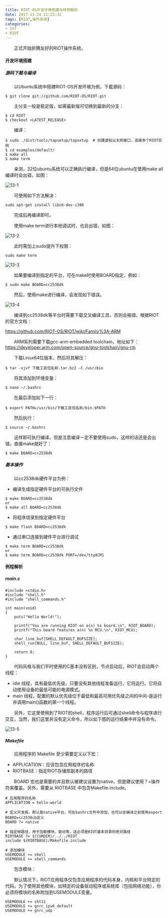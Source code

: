 ```yaml
---
title: RIOT-OS开发环境搭建与样例解析
date: 2017-11-24 21:22:32
tags: [RIOT,操作系统]
categories:
- IoT
- RIOT
---
```


　　正式开始折腾友好的RIOT操作系统。

<!--more-->

#### 开发环境搭建

##### 源码下载与编译

　　以Ubuntu系统中搭建RIOT-OS开发环境为例，下载源码：

```
$ git clone git://github.com/RIOT-OS/RIOT.git
```

　　主分支一般是稳定版，如需最新版可切换到最新的分支：

```
$ cd RIOT
$ checkout <LATEST_RELEASE>
```

　　编译：

```
$ sudo ./dist/tools/tapsetup/tapsetup  # 创建虚拟以太网接口，连接多个RIOT实例        
$ cd examples/default/
$ make all
$ make term
```

　　亲测，32位ubuntu系统可以正确执行编译，但是64位ubuntu在使用make all编译时会出错，如图：

![13-1](http://ohe7ixo05.bkt.clouddn.com/2017/6/13-1.png)

　　可使用如下方法解决：

```
sudo apt-get install libc6-dev-i386
```

　　完成后再编译即可。

　　使用make term进行本地调试时，也会出错，如图：

![13-2](http://ohe7ixo05.bkt.clouddn.com/2017/6/13-2.png)

　　此时需加上sudo提升下权限：

```
sudo make term
```

![13-3](http://ohe7ixo05.bkt.clouddn.com/2017/6/13-3.png)

　　如果要编译到指定的平台，可在make时使用BOARD指定，例如：

```
$ sudo make BOARD=cc2538dk
```

　　然后，使用make进行编译，会发现如下错误。

![13-4](http://ohe7ixo05.bkt.clouddn.com/2017/6/13-4.png)

　　编译到cc2538dk等平台时需要下载交叉编译工具，否则会报错。根据RIOT的官方文档：

https://github.com/RIOT-OS/RIOT/wiki/Family%3A-ARM

　　ARM系列需要下载gcc-arm-embedded toolchain，地址如下：https://developer.arm.com/open-source/gnu-toolchain/gnu-rm

　　下载Linux64位版本，然后将其解压：

```
$ tar -xjvf 下载工具包名称.tar.bz2 -C /usr/bin
```

　　将其添加到环境变量：

```
$ nano ~/.bashrc
```

　　在最后添加如下一行：

```
$ export PATH=/usr/bin/下载工具包名称/bin:$PATH
```

　　然后执行：

```
$ source ~/.bashrc
```

　　这样即可执行编译。但是注意编译一定不要使用sudo，这样的话还是会出错，直接make就好了：

```
$ make BOARD=cc2538dk
```

##### 基本操作


　　以cc2538dk硬件平台为例：

- 编译生成指定硬件平台的可执行文件

```
$ make BOARD=cc2538dk
or
$ make all BOARD=cc2538dk
```

- 将程序烧录到指定硬件平台

```
$ make flash BOARD=cc2538dk
```

- 通过串口连接到硬件平台进行调试

```
$ make term BOARD=cc2538dk
or
$ make term BOARD=cc2538dk PORT=/dev/ttyACM1
```


#### 例程解析

##### main.c

```
#include <stdio.h>
#include "shell.h"
#include "shell_commands.h"

int main(void)
{
    puts("Hello World!");

    printf("You are running RIOT on a(n) %s board.\n", RIOT_BOARD);
    printf("This board features a(n) %s MCU.\n", RIOT_MCU);

    char line_buf[SHELL_DEFAULT_BUFSIZE];
    shell_run(NULL, line_buf, SHELL_DEFAULT_BUFSIZE);

    return 0;
}
```

　　代码风格与我们平时使用的C基本没有区别，节点启动后，RIOT会启动两个线程：

- idle 线程，具有最低优先级，只要没有其他线程准备运行，它将运行。它将自动使用设备的最低可能的电源模式。
- main 线程，配置的默认优先级位于最低和最高可用优先级之间的中间-是运行并调用main()函数的第一个线程。

　　另外，它这里使用到了RIOT的shell，程序运行后可通过shell命令与程序进行交互，当然，我们这里并没有定义命令，所以如下图的运行结果中并没有命令。

![13-5](http://ohe7ixo05.bkt.clouddn.com/2017/6/13-5.png)

##### Makefile

　　应用程序的 Makefile 至少需要定义以下宏：

- APPLICATION：应该包含应用程序的名称
- RIOTBASE：指定RIOT存储库副本的路径

　　BOARD 宏也是需要的并且默认被建议设置为native，但是建议使用？=操作符来覆盖。另外，需要从 RIOTBASE 中包含Makefile.include。

```
# 应用程序的名称
APPLICATION = hello-world

# 定义开发板，默认是native平台，可在bashrc文件中添加，也可以在编译之前使用export BOARD=cc2538cb定义
BOARD ?= native

# 指定根路径，用于加载模块、驱动等，这必须是RIOT基本目录的绝对路径
RIOTBASE ?= $(CURDIR)/../../RIOT
include $(RIOTBASE)/Makefile.include

# 添加模块
USEMODULE += shell
USEMODULE += shell_commands
```

　　包含模块：

　　默认情况下，RIOT应用程序仅包含应用程序的代码本身，内核和平台特定的代码。为了使用其他模块，如特定的设备驱动程序或系统库（包括网络功能），你必须将模块的名称附加到USEMODULE变量。

```
USEMODULE += sht11
USEMODULE += gnrc_ipv6_default
USEMODULE += gnrc_udp
```
